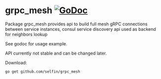 # grpc_mesh [![GoDoc](https://godoc.org/github.com/selfin/grpc_mesh?status.png)](https://godoc.org/github.com/selfin/grpc_mesh)
Package grpc_mesh provides api to build full mesh gRPC connections between service instances, consul service discovery api used as backend for neighbors lookup

See godoc for usage example.

API currently not stable and can be changed later.
  
Download:
```shell
go get github.com/selfin/grpc_mesh
```





